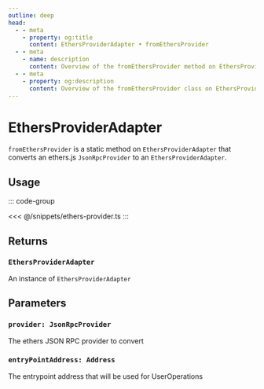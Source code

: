 ```yaml
---
outline: deep
head:
  - - meta
    - property: og:title
      content: EthersProviderAdapter • fromEthersProvider
  - - meta
    - name: description
      content: Overview of the fromEthersProvider method on EthersProviderAdapter in aa-ethers
  - - meta
    - property: og:description
      content: Overview of the fromEthersProvider class on EthersProviderAdapter in aa-ethers
---
```


# EthersProviderAdapter

`fromEthersProvider` is a static method on `EthersProviderAdapter` that converts an ethers.js `JsonRpcProvider` to an `EthersProviderAdapter`.

## Usage

::: code-group

<<< @/snippets/ethers-provider.ts
:::

## Returns

### `EthersProviderAdapter`

An instance of `EthersProviderAdapter`

## Parameters

### `provider: JsonRpcProvider`

The ethers JSON RPC provider to convert

### `entryPointAddress: Address`

The entrypoint address that will be used for UserOperations
